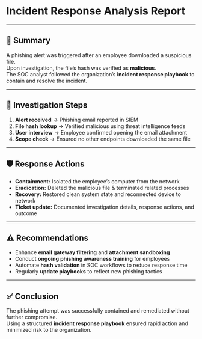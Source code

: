 # Incident Response Analysis Report

---

## 📌 Summary
A phishing alert was triggered after an employee downloaded a suspicious file.  
Upon investigation, the file’s hash was verified as **malicious**.  
The SOC analyst followed the organization’s **incident response playbook** to contain and resolve the incident.

---

## 🔎 Investigation Steps
1. **Alert received** → Phishing email reported in SIEM  
2. **File hash lookup** → Verified malicious using threat intelligence feeds  
3. **User interview** → Employee confirmed opening the email attachment  
4. **Scope check** → Ensured no other endpoints downloaded the same file  

---

## 🛡️ Response Actions
- **Containment:** Isolated the employee’s computer from the network  
- **Eradication:** Deleted the malicious file & terminated related processes  
- **Recovery:** Restored clean system state and reconnected device to network  
- **Ticket update:** Documented investigation details, response actions, and outcome  

---

## ⚠️ Recommendations
- Enhance **email gateway filtering** and **attachment sandboxing**  
- Conduct **ongoing phishing awareness training** for employees  
- Automate **hash validation** in SOC workflows to reduce response time  
- Regularly **update playbooks** to reflect new phishing tactics  

---

## ✅ Conclusion
The phishing attempt was successfully contained and remediated without further compromise.  
Using a structured **incident response playbook** ensured rapid action and minimized risk to the organization.  
